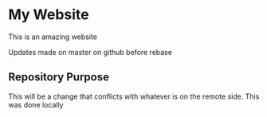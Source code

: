 # My Website

This is an amazing website

Updates made on master on github before rebase

## Repository Purpose

This will be a change that conflicts with whatever
is on the remote side.
This was done locally 
